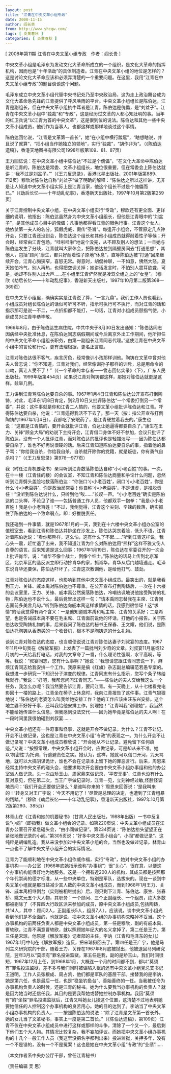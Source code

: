```yaml
---
layout: post
title: "江青在中央文革小组专政"
date: 2008-11-15
author: 阎长贵
from: http://www.yhcqw.com/
tags: [ 炎黄春秋 ]
categories: [ 炎黄春秋 ]
---
```



[ 2008年第11期 江青在中央文革小组专政　作者：阎长贵 ]


中央文革小组是毛泽东为发动文化大革命所成立的一个组织，是文化大革命的指挥机构，因而也是“十年浩劫”的具体制造者。江青在中央文革小组的地位是怎样的？这是讨论文化大革命应该和必须弄清楚的一个重要问题。在这里，我用“江青在中央文革小组专政”的题目谈谈这个问题。


毛泽东成立中央文革小组代替中央书记处乃至中央政治局，这为走上政治舞台成为文化大革命急先锋的江青提供了呼风唤雨的平台。中央文革小组组长是陈伯达，江青是副组长，但在中央文革小组执牛耳者是江青。陈伯达是傀儡，是“刘盆子”。江青在中央文革小组中“独裁”和“专政”，这是经历过文革的人都心知肚明的事。当年的红卫兵说“以江青为首的中央文革”，这是很到位的说法。陈伯达和其他一些中央文革小组成员，他们作为当事人，也都这样或那样地谈过这个事情。


陈伯达回忆说，“江青是文革第一首长”，她“在小组中横行跋扈”，“瞎想瞎说，并且说了就算”，“把小组当作她独立的领地”，实行“独裁”，“胡作非为”。（《陈伯达遗稿》，香港天地图书有限公司1998年版第109、81、87页）


王力回忆说：在中央文革小组中陈伯达“不过是个傀儡”，“在文化大革命中陈伯达是听江青的，陈伯达是常委、文革小组组长，地位很重要，但在常委会上陈伯达就讲：‘我不过是刘盆子。’”（《王力反思录》，香港北星出版社，2001年版第889、712页）穆欣对陈伯达自称“刘盆子”做了明确的解释：“陈伯达之所以这样讲，无非是让人知道中央文革小组实际上是江青当家，他这个组长不过是个傀儡而已。”（《劫后长忆——十年动乱纪事》，香港新天出版社，1997年10月第2版第259页）


关于江青控制中央文革小组，在中央文革小组实行“专政”，穆欣还有更全面、更详细的说明，他指出：陈伯达虽然身为中央文革小组组长，但他是江青眼中的“刘盆子”，是其他成员心目中的傀儡；凡事他都得看江青的眼色行事。江青这个女人，她依仗第一夫人的名分，狐假虎威，假传“圣旨”。每逢开小组会，不管原定几点钟开会，只要江青还没到会，陈伯达这个组长和其他小组成员就得耐着性子等候；开会时，经常由江青包场，“哇啦哇啦”地说个没完，从不顾及别人的想法；一旦她与陈伯达发生了分歧，江青就叫大家休会，把陈伯达拉到隔壁房间去“打通思想”，其他人，包括“顾问”康生，都只好耐着性子原地“休息”，直等陈伯达被“打通”回来继续开会。江青心胸狭窄，喜怒无常。得意时，胡侃神聊，一不如意，怫然大怒。夏天她怕冷气，别人再热，也得把空调关掉；她讲话发言时，不怕别人震耳欲聋，可是，她却不许别人出大声……在小组里江青俨然就是凌驾全组之上的“女皇”。（穆欣《劫后长忆——十年动乱纪事》，香港新天出版社，1997年10月第二版第368—369页）


在中央文革小组里，确确实实是江青说了算，“一言九鼎”。我们工作人员也看到，小组成员对组长陈伯达的话似可听可不听，指示可执行可不执行，而对江青的话和指示那可是说一不二，一点折扣都不能打，一句话，江青对小组成员颐指气使，小组成员对江青毕恭毕敬。


1966年8月，由于陈伯达生病住院，中共中央于8月30日发出通知：“陈伯达同志因病经中央批准休息，在陈伯达同志病假期间或今后离京外出工作期间，他所担任的中央文化革命小组组长职务，由第一副组长江青同志代理。”这使江青在中央文革小组中的言论和行动，更有法理根据，更名正言顺。


江青对陈伯达很不客气，疾言厉色，经常像训小孩那样训他。陶铸在文革中曾对他夫人曾志说：“你不知道，江青对我们，经常像训孙子那样的训斥，总是用命令的口吻，真让人受不了！”（《一个革命的幸存者——曾志回忆实录》〈下〉，广东人民出版社，1999年版第454页）如果说江青对陶铸都这样，那她对陈伯达就更是这样。兹举几例。


王力讲到江青骂陈伯达要自杀的事。1967年1月4日江青和陈伯达公开宣布打倒陶铸，对此，毛泽东1月8日肯定，到2月10日又批评陈伯达“一个常委打倒另一个常委”，并说：这件事就是你和江青二人搞的，他要文革小组批评陈伯达和江青。吓得陈伯达要自杀，他说：“江青逼得我活不下去了。那一天（按：指公开宣布打倒陶铸的1967年1月4日），我都吃了安眠药了，是江青硬拉着我去的。”康生也说：“这都是江青搞的，要开会就批评江青，伯达让她逼得都要自杀了。”康生在王力、关锋“顾全大局”的劝说下主持开会，江青借口身体不好不参加，会议只批评了陈伯达，没有一个人批评江青，而对陈伯达的批评也是轻描淡写——因为陈伯达都要自杀了，谁也不好再说很硬的话。后来江青知道陈伯达要自杀的事，指着他的鼻子骂：“你给我自杀，你给我自杀，自杀就开除你的党籍，就是叛徒，你有勇气自杀吗？”（《王力反思录》第976—977页）


我（时任江青机要秘书）亲耳听到江青数落陈伯达自称“小小老百姓”的事。一次，在十一楼（江青住的楼）的会议室，不知江青和陈伯达商量和争论什么问题，忽然听到江青劈头盖脸地数落陈伯达：“你张口‘小小老百姓’，闭口‘小小老百姓’，你是什么‘小小老百姓’，你是政治局常委！你自称‘小小老百姓’，不是谦虚，是推脱责任！”没听到陈伯达说什么，只听到他“唉……”长叹一声。“小小老百姓”确实是陈伯达的口头禅，不论见了谁——包括普通工作人员，他都双手一抱拳：“我是小小老百姓！我是小小老百姓！”不过，我倒觉得，江青这个尖刻、辛辣的数落，确实抓住了陈伯达的一个致命弱点，即：好推脱责任。


我还碰到一件事情，就是1967年1月的一天，我到在十六楼中央文革小组办公室的值班室去，看到江青和陈伯达并排坐在沙发上，陈伯达哭丧着脸，低头不语，江青对着陈伯达说：“看你那熊样，这么怕，这有什么了不起……”听到江青这样说，我心头一震，赶忙退了出来，我不知道江青为什么对陈伯达用“熊样”这样不雅又伤人自尊的语言。后来知道是这么回事：1967年1月19日，陈伯达在军委召开的一次会上批评肖华，说：“肖华不像个战士，倒像个绅士。”陈伯达的话马上传到北京军区，北京军区的造反派立即行动抄肖华的家，抓肖华，肖华从后门越墙逃走。毛泽东说肖华还要保，陈伯达吓坏了。江青这次教训他，是给他打气、鼓劲。


江青对陈伯达的态度这样，也影响到其他中央文革小组成员。最突出的，就是我看到王力、关锋、戚本禹对陈伯达也不尊重。在公开宣布打倒陶铸后，一次在十六楼的会议室里，王力、关锋、戚本禹公然奚落陈伯达，冷嘲热讽地说他接受陶铸的礼物；陈伯达也不说什么，最后竟冒出这样一句：“请本禹同志替我在主席、江青同志面前多美言几句。”听到陈伯达向戚本禹这样求情的话，我感到很惊讶！这“求情”的话我觉得有两个含义：一是他知道戚本禹和毛主席、江青的关系好；二是希望，也是告诫戚本禹不要在毛主席、江青面前说他的坏话，打他的小报告。关于陈伯达收受陶铸礼物的事，后来我问了陈伯达的秘书王保春、王文耀，他们说，是陈伯达托陶铸从香港买的一个收音机，根本不是陶铸送的什么礼物。


谈到江青对陈伯达的态度，也当顺便说说江青对陈伯达妻子刘叔宴的态度。1967年11月中旬我在《解放军报》上发表了一篇批判刘少奇的文章。刘叔宴11月底或12月初的一天给我打电话，对我的文章夸了一番，什么理论性强啊，水平高啊，等等。我说：“叔宴同志，您有什么事啊？”她说：“我想请您跟江青同志说一下，麻烦江青同志给我安排一个工作。我原来是搞《红旗》杂志副总编辑范若愚专案的。我想进一步研究一下知识分子演变的规律。江青同志有什么指示，您写个条子转给我就行。”我说：“好吧，我帮您问问江青同志。”——陈伯达的夫人交给我这么一个任务，我怎么办呢？我当然要告诉江青，要问江青。有一天晚上，从十七楼看完电影回十一楼的路上，江青坐在椅子上休息时，我向江青报告了这件事。江青气狠狠地说：“陈伯达的老婆怎么叫我给她安排工作？他的工作应该由汪东兴安排。这个地主婆不好好干事，还叫我给他安排工作，别理她！”江青叫我“别理她”，我当然不能给她传递什么信息，但我感到没法交代——因为她毕竟是陈伯达的夫人啊！在一段时间里我很怕碰到刘叔宴……


中央文革小组还有一件奇事和怪事，这就是开会不做记录。为什么？江青不让记。开会不让做记录，这也是江青在中央文革小组“专政”的表现之一。为什么开会不让做记录呢？中央文革小组成员穆欣说：“开会她从不让记录。避免留下任何痕迹。”又说：“按照常理，中央文革小组开会时，应做记录，可是却从来不准。她以‘机密性’为托词，行逃避责任之实。她认为，这样，她就可以信口开河，咒天骂地，就可以大搞阴谋诡计，谁也不会在记录本上留下她的罪恶言行。后来，周恩来经常主持中央文革的碰头会，他要求每次开会要由中央文革小组办事组和他的办公室派人做记录。头一次由矫玉山、周家鼎来做记录，‘平安无事’，江青也没有什么反对意见，但在第二次，当王广宇做记录时，江青一见，立刻神经过敏,怪腔怪调地责问：‘我们开会还要做记录么？是谁叫你来的？’周恩来回答说：‘是我叫来的！’转身又对王广宇说：‘今天不用记了！’尽管是总理的决定，也遭到了江青粗暴的践踏。”（穆欣《劫后长忆——十年动乱纪事》，香港新天出版社，1997年10月第2版第280、385页）


林青山在《江青和她的机要秘书》（甘肃人民出版社，1988年出版）一书中反复说“小阎”（即指我）做文革小组会的记录。如第220页说：中央文革小组成员在江青办公室召开紧急碰头会，“由小阎做记录”。第234页说：“陈伯达抬头望望正在紧张地做记录的小阎。”第305页说：“好多中央文革小组会”，小阎“都做记录”。这纯粹是胡编乱造。我从来没参加过中央文革小组的会，当然也没做过记录。林青山一点也不了解中央文革小组开会的实际情况。


江青为了能顺利地在中央文革小组作威作福，实行“专政”，她对中央文革小组的办事机构——办公室（1966年底她指示改称“办事组”）很“关心”，很在意，以便这个办事机构能很好地为她服务。这是一个拥有近200人的机构，其成员都是按照那个年代崇尚的德才标准，从一些中央单位，特别是军队，选拔来的。现在一谈到中央文革小组就是那日益减少其人数的中央文革小组成员，而到1968年1月王力、关锋、戚本禹相继倒台（实则被相继抛出）后，则只剩下江青、陈伯达、康生、张春桥、姚文元五个大人物，其职务：一个顾问、三个正副组长、一个组员，绝大多数都被剔除了（不算四大行政区派来参加的成员，原中央文革小组成员,包括陶铸，共14人，其中：顾问2人，正副组长5人，组员7人）。应该说，谈中央文革小组光看到他们是不全面的，也就是说，把中央文革小组的办事机构忽略掉不妥当。这个办事机构的前两任负责人都是中央文革小组成员，第一任是穆欣，副的有戚本禹、曹轶欧，江青不满意曹轶欧，就以照顾她年纪大的名义拿掉了。第二任是王力。第三任是宋琼，他原是《解放军报》记者部的主任，李讷（江青和毛泽东的女儿）1967年1月中旬在《解放军报》造反，把宋琼揪回去了。第四任是王广宇，他是马列主义研究院的干部，随着王力、关锋在1967年8月底被抛出，他被退回马列研究院，翌年3月以“莫须有”罪名投进监狱。第五任是我，副的是矫玉山，我们时间很短，1967年12月上任，到1968年1月，大概连一个月的时间都不到，都以“莫须有”罪名投进监狱，差不多与我们同时被诬陷入狱的还有中央文革小组党总支书记王道明，工作人员张根成、周占凯，他们都是军队的基层干部。接替我的是李讷，她是第六任，也是最后一任，也是“稳坐钓鱼台”、善始善终的一任。当我被任命为办事机构负责人的时候，还是江青的秘书。她为什么要我当办事机构的负责人？就是因为她当时还信任我，其目的是要我帮她或替她控制办事机构。我因“莫须有”的“坐探”罪名投进监狱后，江青又叫她女儿接这个位置，这清楚不过地表明她要她信任的人控制这个办事机构的良苦用心。她的目的达到了。李讷当了中央文革小组办事机构的负责人，——按照陈伯达的说法：“除了江青是文革第一首长外，她的女儿当了文革秘书，事实上一度是第二首长。”（《陈伯达遗稿》，第109页）江青不仅在中央文革小组成员中进行这样或那样的斗争，清除了一个又一个，最后剩下他们五个大人物。其情况比较复杂，我不妄加评议。而她把中央文革小组办事机构的十几个一般工作人员（我这里没把名字都列出来）投进监狱，关押多年，没有一个不是错的，没有一个不是冤案！这也是她在中央文革小组“专政”的“业绩”……

（本文作者系中央办公厅干部，曾任江青秘书）

（责任编辑 吴 思）


